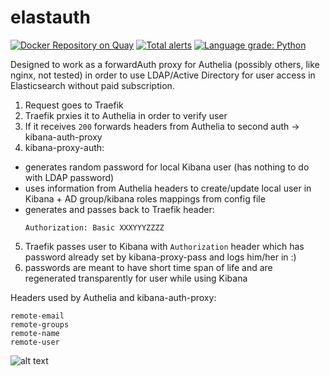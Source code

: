 # elastauth
[![Docker Repository on Quay](https://quay.io/repository/wasilak/elastauth/status "Docker Repository on Quay")](https://quay.io/repository/wasilak/elastauth) [![Total alerts](https://img.shields.io/lgtm/alerts/g/wasilak/kibana-auth-proxy.svg?logo=lgtm&logoWidth=18)](https://lgtm.com/projects/g/wasilak/kibana-auth-proxy/alerts/) [![Language grade: Python](https://img.shields.io/lgtm/grade/python/g/wasilak/kibana-auth-proxy.svg?logo=lgtm&logoWidth=18)](https://lgtm.com/projects/g/wasilak/kibana-auth-proxy/context:python)

Designed to work as a forwardAuth proxy for Authelia (possibly others, like nginx, not tested) in order to use LDAP/Active Directory for user access in Elasticsearch without paid subscription.

1. Request goes to Traefik
2. Traefik prxies it to Authelia in order to verify user
3. If it receives `200` forwards headers from Authelia to second auth -> kibana-auth-proxy
4. kibana-proxy-auth:
  - generates random password for local Kibana user (has nothing to do with LDAP password)
  - uses information from Authelia headers to create/update local user in Kibana + AD group/kibana roles mappings from config file
  - generates and passes back to Traefik header:
     ```
     Authorization: Basic XXXYYYZZZZ
     ```
5. Traefik passes user to Kibana with `Authorization` header which has password already set by kibana-proxy-pass and logs him/her in :)
6. passwords are meant to have short time span of life and are regenerated transparently for user while using Kibana

Headers used by Authelia and kibana-auth-proxy:
```
remote-email
remote-groups
remote-name
remote-user
```

![alt text](https://github.com/wasilak/kibana-auth-proxy/blob/main/kibana-auth-proxy.png?raw=true)
